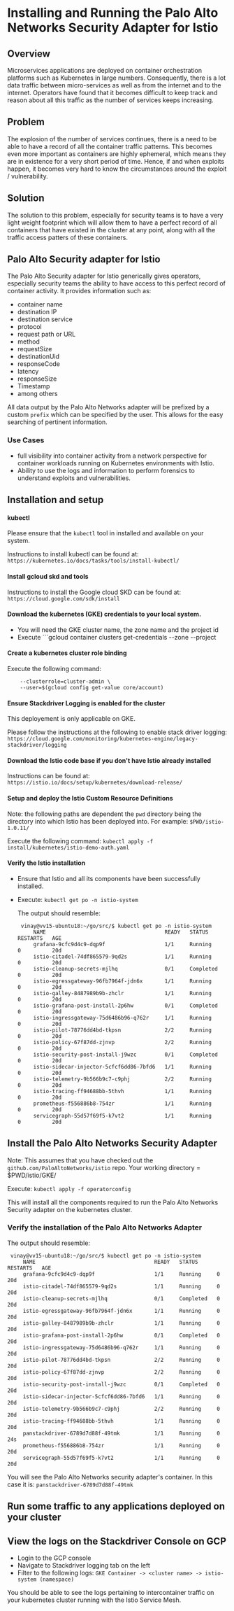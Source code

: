 # Installing and Running the Palo Alto Networks Security Adapter for Istio 

## Overview
Microservices applications are deployed on container orchestration platforms such as Kubernetes in large numbers. Consequently, 
there is a lot data traffic between micro-services as well as from the internet and to the internet. Operators have found that 
it becomes difficult to keep track and reason about all this traffic as the number of services keeps increasing. 

## Problem

The explosion of the number of services continues, there is a need to be able to have a record of all the container 
traffic patterns. This becomes even more important as containers are highly ephemeral, which means they are in 
existence for a very short period of time. Hence, if and when exploits happen, it becomes very hard to know the 
circumstances around the exploit / vulnerability. 

## Solution 

The solution to this problem, especially for security teams is to have a very light weight footprint 
which will allow them to have a perfect record of all containers that have existed in the cluster at any point,
along with all the traffic access patters of these containers. 

## Palo Alto Security adapter for Istio 

The Palo Alto Security adapter for Istio generically gives operators, especially security teams the ability 
to have access to this perfect record of container activity. It provides information such as:

  - container name
  - destination IP
  - destination service 
  - protocol 
  - request path or URL 
  - method 
  - requestSize 
  - destinationUid 
  - responseCode 
  - latency 
  - responseSize 
  - Timestamp
  - among others

All data output by the Palo Alto Networks adapter will be prefixed by a custom `prefix` which 
can be specified by the user. This allows for the easy searching of pertinent information. 

### Use Cases

- full visibility into container activity from a network perspective for container 
  workloads running on Kubernetes environments with Istio.
- Ability to use the logs and information to perform forensics to understand 
  exploits and vulnerabilities.


## Installation and setup 

#### kubectl 

Please ensure that the `kubectl` tool in installed and available on your system. 

Instructions to install kubectl can be found at: ```https://kubernetes.io/docs/tasks/tools/install-kubectl/```

#### Install gcloud skd and tools 

Instructions to install the Google cloud SKD can be found at: ```https://cloud.google.com/sdk/install```


#### Download the kubernetes (GKE) credentials to your local system. 

 - You will need the GKE cluster name, the zone name and the project id 
 - Execute ```gcloud container clusters get-credentials <cluster name> --zone <zone name> --project <project name>

#### Create a kubernetes cluster role binding 

Execute the following command:

```kubectl create clusterrolebinding cluster-admin-binding \
    --clusterrole=cluster-admin \
    --user=$(gcloud config get-value core/account)
```

#### Ensure Stackdriver Logging is enabled for the cluster

This deployement is only applicable on GKE. 

Please follow the instructions at the following to enable stack driver logging:
```https://cloud.google.com/monitoring/kubernetes-engine/legacy-stackdriver/logging```

#### Download the Istio code base if you don't have Istio already installed 

Instructions can be found at: ```https://istio.io/docs/setup/kubernetes/download-release/```

#### Setup and deploy the Istio Custom Resource Definitions 

   Note: the following paths are dependent the `pwd` directory being the directory 
         into which Istio has been deployed into. 
		 For example: ```$PWD/istio-1.0.11/```

   Execute the following command: 
   ``` kubectl apply -f install/kubernetes/istio-demo-auth.yaml ```


#### Verify the Istio installation 

 - Ensure that Istio and all its components have been successfully installed. 
 - Execute: ```kubectl get po -n istio-system```

   The output should resemble: 
   ```
	vinay@vv15-ubuntu18:~/go/src/$ kubectl get po -n istio-system
		NAME                                      READY   STATUS      RESTARTS   AGE
		grafana-9cfc9d4c9-dqp9f                   1/1     Running     0          20d
		istio-citadel-74df865579-9qd2s            1/1     Running     0          20d
		istio-cleanup-secrets-mjlhq               0/1     Completed   0          20d
		istio-egressgateway-96fb7964f-jdn6x       1/1     Running     0          20d
		istio-galley-8487989b9b-zhclr             1/1     Running     0          20d
		istio-grafana-post-install-2p6hw          0/1     Completed   0          20d
		istio-ingressgateway-75d6486b96-q762r     1/1     Running     0          20d
		istio-pilot-78776dd4bd-tkpsn              2/2     Running     0          20d
		istio-policy-67f87dd-zjnvp                2/2     Running     0          20d
		istio-security-post-install-j9wzc         0/1     Completed   0          20d
		istio-sidecar-injector-5cfcf6dd86-7bfd6   1/1     Running     0          20d
		istio-telemetry-9b566b9c7-c9phj           2/2     Running     0          20d
		istio-tracing-ff94688bb-5thvh             1/1     Running     0          20d
		prometheus-f556886b8-754zr                1/1     Running     0          20d
		servicegraph-55d57f69f5-k7vt2             1/1     Running     0          20d
   ```

## Install the Palo Alto Networks Security Adapter

Note: This assumes that you have checked out the `github.com/PaloAltoNetworks/istio` 
      repo.
      Your working directory = $PWD/istio/GKE/

Execute: ```kubectl apply -f operatorconfig```

This will install all the components required to run the Palo Alto Networks 
Security adapter on the kubernetes cluster. 

### Verify the installation of the Palo Alto Networks Adapter 


   The output should resemble: 
   ``` 
	vinay@vv15-ubuntu18:~/go/src/$ kubectl get po -n istio-system
		NAME                                      READY   STATUS      RESTARTS   AGE
		grafana-9cfc9d4c9-dqp9f                   1/1     Running     0          20d
		istio-citadel-74df865579-9qd2s            1/1     Running     0          20d
		istio-cleanup-secrets-mjlhq               0/1     Completed   0          20d
		istio-egressgateway-96fb7964f-jdn6x       1/1     Running     0          20d
		istio-galley-8487989b9b-zhclr             1/1     Running     0          20d
		istio-grafana-post-install-2p6hw          0/1     Completed   0          20d
		istio-ingressgateway-75d6486b96-q762r     1/1     Running     0          20d
		istio-pilot-78776dd4bd-tkpsn              2/2     Running     0          20d
		istio-policy-67f87dd-zjnvp                2/2     Running     0          20d
		istio-security-post-install-j9wzc         0/1     Completed   0          20d
		istio-sidecar-injector-5cfcf6dd86-7bfd6   1/1     Running     0          20d
		istio-telemetry-9b566b9c7-c9phj           2/2     Running     0          20d
		istio-tracing-ff94688bb-5thvh             1/1     Running     0          20d
		panstackdriver-6789d7d88f-49tmk           1/1     Running     0          24s
		prometheus-f556886b8-754zr                1/1     Running     0          20d
		servicegraph-55d57f69f5-k7vt2             1/1     Running     0          20d
``` 

You will see the Palo Alto Networks security adapter's container. In this case it is: 
`panstackdriver-6789d7d88f-49tmk`


## Run some traffic to any applications deployed on your cluster


## View the logs on the Stackdriver Console on GCP

- Login to the GCP console
- Navigate to Stackdriver logging tab on the left 
- Filter to the following logs: `GKE Container -> <cluster name> -> istio-system (namespace)` 

You should be able to see the logs pertaining to intercontainer traffic on your kubernetes cluster
running with the Istio Service Mesh.  


